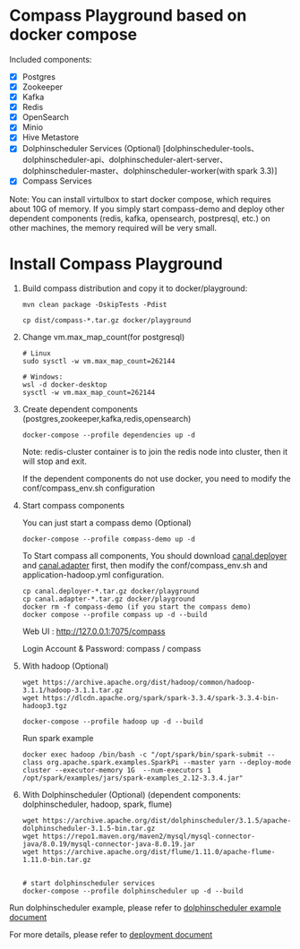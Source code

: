 # Compass Playground based on docker compose

Included components:

- [X] Postgres
- [X] Zookeeper
- [X] Kafka
- [X] Redis
- [X] OpenSearch
- [X] Minio
- [X] Hive Metastore
- [X] Dolphinscheduler Services (Optional) [dolphinscheduler-tools、dolphinscheduler-api、dolphinscheduler-alert-server、dolphinscheduler-master、dolphinscheduler-worker(with spark 3.3)]
- [X] Compass Services

Note: You can install virtulbox to start docker compose, which requires about 10G of memory. If you simply start compass-demo and deploy other dependent components (redis, kafka, opensearch, postpresql, etc.) on other machines, the memory required will be very small.

# Install Compass Playground

1. Build compass distribution and copy it to docker/playground:

    ```
    mvn clean package -DskipTests -Pdist
    
    cp dist/compass-*.tar.gz docker/playground
    ```

2. Change vm.max_map_count(for postgresql)

    ```
    # Linux
    sudo sysctl -w vm.max_map_count=262144
    
    # Windows: 
    wsl -d docker-desktop
    sysctl -w vm.max_map_count=262144
    ```

3. Create dependent components (postgres,zookeeper,kafka,redis,opensearch)

    ```
    docker-compose --profile dependencies up -d
    ```

    Note: redis-cluster container is to join the redis node into cluster, then it will stop and exit.

    If the dependent components do not use docker, you need to modify the conf/compass_env.sh configuration


4. Start compass components

    You can just start a compass demo (Optional)

    ```
    docker-compose --profile compass-demo up -d
    ```

    To Start compass all components, You should download [canal.deployer](https://github.com/alibaba/canal/releases/download/canal-1.1.6/canal.deployer-1.1.6.tar.gz) and [canal.adapter](https://github.com/alibaba/canal/releases/download/canal-1.1.6/canal.adapter-1.1.6.tar.gz) first,
    then modify the conf/compass_env.sh and application-hadoop.yml configuration.

    ```
    cp canal.deployer-*.tar.gz docker/playground
    cp canal.adapter-*.tar.gz docker/playground
    docker rm -f compass-demo (if you start the compass demo)
    docker compose --profile compass up -d --build
    ```

    Web UI : http://127.0.0.1:7075/compass

    Login Account & Password: compass / compass


5. With hadoop (Optional)

    ```
    wget https://archive.apache.org/dist/hadoop/common/hadoop-3.1.1/hadoop-3.1.1.tar.gz
    wget https://dlcdn.apache.org/spark/spark-3.3.4/spark-3.3.4-bin-hadoop3.tgz
    
    docker-compose --profile hadoop up -d --build
    ```

    Run spark example
    ```
    docker exec hadoop /bin/bash -c "/opt/spark/bin/spark-submit --class org.apache.spark.examples.SparkPi --master yarn --deploy-mode cluster --executor-memory 1G  --num-executors 1 /opt/spark/examples/jars/spark-examples_2.12-3.3.4.jar"
    ```

6. With Dolphinscheduler (Optional) (dependent components: dolphinscheduler, hadoop, spark, flume)
    ```
    wget https://archive.apache.org/dist/dolphinscheduler/3.1.5/apache-dolphinscheduler-3.1.5-bin.tar.gz
    wget https://repo1.maven.org/maven2/mysql/mysql-connector-java/8.0.19/mysql-connector-java-8.0.19.jar
    wget https://archive.apache.org/dist/flume/1.11.0/apache-flume-1.11.0-bin.tar.gz
    
        
    # start dolphinscheduler services
    docker-compose --profile dolphinscheduler up -d --build
    ```

Run dolphinscheduler example, please refer to [dolphinscheduler example document](../../document/manual/ds_example.md)

For more details, please refer to [deployment document](../../document/manual/deployment.md)
